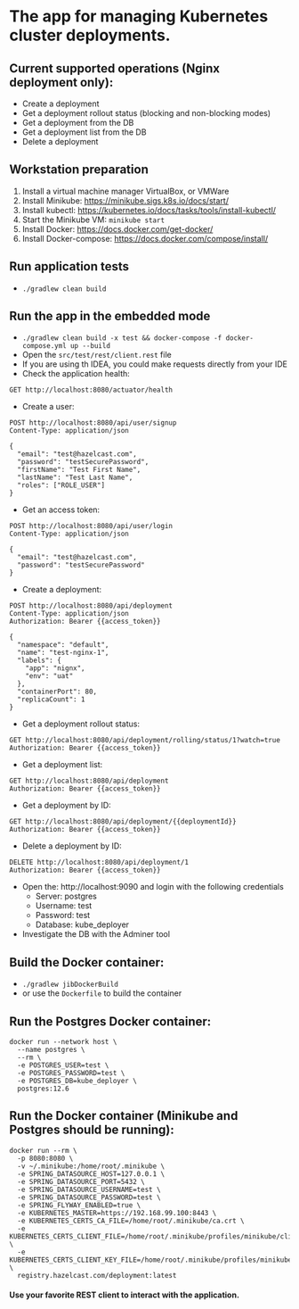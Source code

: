 # The app for managing Kubernetes cluster deployments.

## Current supported operations (Nginx deployment only):
- Create a deployment
- Get a deployment rollout status (blocking and non-blocking modes)
- Get a deployment from the DB
- Get a deployment list from the DB
- Delete a deployment

## Workstation preparation
1. Install a virtual machine manager VirtualBox, or VMWare
2. Install Minikube: https://minikube.sigs.k8s.io/docs/start/
3. Install kubectl: https://kubernetes.io/docs/tasks/tools/install-kubectl/
4. Start the Minikube VM: `minikube start`
5. Install Docker: https://docs.docker.com/get-docker/
6. Install Docker-compose: https://docs.docker.com/compose/install/

## Run application tests
- `./gradlew clean build`

## Run the app in the embedded mode
- `./gradlew clean build -x test && docker-compose -f docker-compose.yml up --build`
- Open the `src/test/rest/client.rest` file
- If you are using th IDEA, you could make requests directly from your IDE
- Check the application health: 
```shell
GET http://localhost:8080/actuator/health
```
- Create a user:
```shell
POST http://localhost:8080/api/user/signup
Content-Type: application/json

{
  "email": "test@hazelcast.com",
  "password": "testSecurePassword",
  "firstName": "Test First Name",
  "lastName": "Test Last Name",
  "roles": ["ROLE_USER"]
}
```
- Get an access token:
```shell
POST http://localhost:8080/api/user/login
Content-Type: application/json

{
  "email": "test@hazelcast.com",
  "password": "testSecurePassword"
}
```
- Create a deployment:
```shell
POST http://localhost:8080/api/deployment
Content-Type: application/json
Authorization: Bearer {{access_token}}

{
  "namespace": "default",
  "name": "test-nginx-1",
  "labels": {
    "app": "nignx",
    "env": "uat"
  },
  "containerPort": 80,
  "replicaCount": 1
}
```
- Get a deployment rollout status:
```shell
GET http://localhost:8080/api/deployment/rolling/status/1?watch=true
Authorization: Bearer {{access_token}}
```
- Get a deployment list:
```shell
GET http://localhost:8080/api/deployment
Authorization: Bearer {{access_token}}
```
- Get a deployment by ID:
```shell
GET http://localhost:8080/api/deployment/{{deploymentId}}
Authorization: Bearer {{access_token}}
```
- Delete a deployment by ID:
```shell
DELETE http://localhost:8080/api/deployment/1
Authorization: Bearer {{access_token}}
```
- Open the: http://localhost:9090 and login with the following credentials
    - Server: postgres
    - Username: test
    - Password: test
    - Database: kube_deployer
- Investigate the DB with the Adminer tool

## Build the Docker container:
- `./gradlew jibDockerBuild`
- or use the `Dockerfile` to build the container

## Run the Postgres Docker container:
```shell
docker run --network host \
  --name postgres \
  --rm \
  -e POSTGRES_USER=test \
  -e POSTGRES_PASSWORD=test \
  -e POSTGRES_DB=kube_deployer \
  postgres:12.6
```
## Run the Docker container (Minikube and Postgres should be running):
```shell
docker run --rm \
  -p 8080:8080 \
  -v ~/.minikube:/home/root/.minikube \
  -e SPRING_DATASOURCE_HOST=127.0.0.1 \
  -e SPRING_DATASOURCE_PORT=5432 \
  -e SPRING_DATASOURCE_USERNAME=test \
  -e SPRING_DATASOURCE_PASSWORD=test \
  -e SPRING_FLYWAY_ENABLED=true \
  -e KUBERNETES_MASTER=https://192.168.99.100:8443 \
  -e KUBERNETES_CERTS_CA_FILE=/home/root/.minikube/ca.crt \
  -e KUBERNETES_CERTS_CLIENT_FILE=/home/root/.minikube/profiles/minikube/client.crt \
  -e KUBERNETES_CERTS_CLIENT_KEY_FILE=/home/root/.minikube/profiles/minikube/client.key \
  registry.hazelcast.com/deployment:latest
```

#### Use your favorite REST client to interact with the application.
